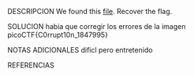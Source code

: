 
DESCRIPCION
We found this [file](https://jupiter.challenges.picoctf.org/static/ab30fcb7d47364b4190a7d3d40edb551/mystery). Recover the flag.

SOLUCION
habia que corregir los errores de la imagen
picoCTF{C0rrupt10n_1847995}

NOTAS ADICIONALES
dificl pero entretenido

REFERENCIAS

